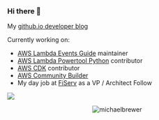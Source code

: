 ### Hi there 👋

My [github.io developer blog](https://michaelbrewer.github.io/)

Currently working on:
- [AWS Lambda Events Guide](https://github.com/michaelbrewer/aws-lambda-events) maintainer
- [AWS Lambda Powertool Python](https://github.com/awslabs/aws-lambda-powertools-python) contributor
- [AWS CDK](https://github.com/aws/aws-cdk) contributor
- [AWS Community Builder](https://aws.amazon.com/developer/community/community-builders/)
- My day job at [FiServ](https://www.fiserv.com/) as a VP / Architect Follow

![](https://github-profile-summary-cards.vercel.app/api/cards/profile-details?username=michaelbrewer&theme=vue)

<p align="center"> <img src="https://github-readme-stats.vercel.app/api?username=michaelbrewer&show_icons=true" alt="michaelbrewer" /> </p>

<!--
**michaelbrewer/michaelbrewer** is a ✨ _special_ ✨ repository because its `README.md` (this file) appears on your GitHub profile.

Here are some ideas to get you started:

- 🔭 I’m currently working on ...
- 🌱 I’m currently learning ...
- 👯 I’m looking to collaborate on ...
- 🤔 I’m looking for help with ...
- 💬 Ask me about ...
- 📫 How to reach me: ...
- 😄 Pronouns: ...
- ⚡ Fun fact: ...
-->
